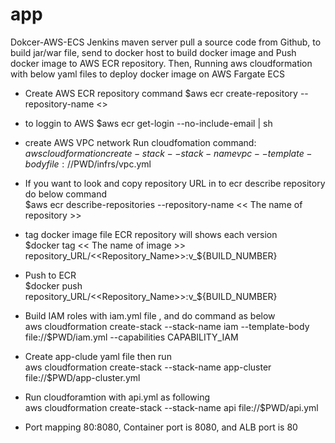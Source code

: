 # app
Dokcer-AWS-ECS
Jenkins maven server pull a source code from Github, to build jar/war file,  send to docker host to build docker image and 
Push docker image to AWS ECR repository.
Then, Running aws cloudformation with below yaml files to deploy docker image on AWS Fargate ECS 

* Create AWS ECR repository command
  $aws  ecr create-repository  --repository-name  <<he name of repository>>
* to loggin to AWS 
  $aws  ecr  get-login  --no-include-email  |  sh 
* create AWS VPC network Run cloudfomation command:    
   $aws cloudformation create-stack --stack-name vpc --template-body file://$PWD/infrs/vpc.yml
* If you want to look and copy repository URL in to ecr describe repository do below command        
  $aws  ecr  describe-repositories  --repository-name  << The name of repository >>
* tag docker image file ECR repository will shows each version                                                 
  $docker  tag << The name of image >>   repository_URL/<<Repository_Name>>:v_${BUILD_NUMBER}
  
* Push to ECR                                                                
  $docker push repository_URL/<<Repository_Name>>:v_${BUILD_NUMBER}
  
* Build IAM roles with iam.yml file , and do command as below                                                    
  aws cloudformation create-stack --stack-name iam --template-body file://$PWD/iam.yml --capabilities  CAPABILITY_IAM
  
* Create app-clude yaml file then run                                         
  aws cloudformation create-stack --stack-name  app-cluster  file://$PWD/app-cluster.yml

* Run cloudforamtion with api.yml as following                                               
  aws cloudformation create-stack --stack-name api file://$PWD/api.yml
  
* Port mapping 80:8080, Container port is 8080, and ALB port is 80
